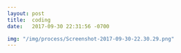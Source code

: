 ```yaml
---
layout: post
title:  coding
date:   2017-09-30 22:31:56 -0700

img: "/img/process/Screenshot-2017-09-30-22.30.29.png"
---
```

